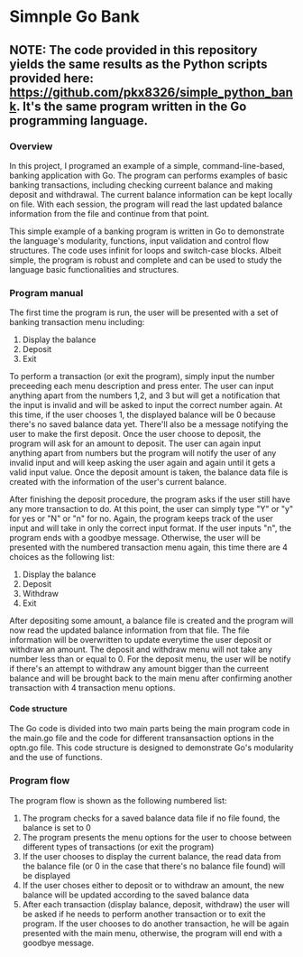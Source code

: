 # Simnple Go Bank

## NOTE: The code provided in this repository yields the same results as the Python scripts provided here: https://github.com/pkx8326/simple_python_bank. It's the same program written in the Go programming language.

### Overview
In this project, I programed an example of a simple, command-line-based, banking application with Go. The program can performs examples of basic banking transactions, including checking curreent balance and making deposit and withdrawal. The current balance information can be kept locally on file. With each session, the program will read the last updated balance information from the file and continue from that point.

This simple example of a banking program is written in Go to demonstrate the language's modularity, functions, input validation and control flow structures. The code uses infinit for loops and switch-case blocks. Albeit simple, the program is robust and complete and can be used to study the language basic functionalities and structures.

### Program manual
The first time the program is run, the user will be presented with a set of banking transaction menu including:
1. Display the balance
2. Deposit
3. Exit

To perform a transaction (or exit the program), simply input the number preceeding each menu description and press enter. The user can input anything apart from the numbers 1,2, and 3 but will get a notification that the input is invalid and will be asked to input the correct number again. At this time, if the user chooses 1, the displayed balance will be 0 because there's no saved balance data yet. There'll also be a message notifying the user to make the first deposit. Once the user choose to deposit, the program will ask for an amount to deposit. The user can again input anything apart from numbers but the program will notify the user of any invalid input and will keep asking the user again and again until it gets a valid input value. Once the deposit amount is taken, the balance data file is created with the information of the user's current balance.

After finishing the deposit procedure, the program asks if the user still have any more transaction to do. At this point, the user can simply type "Y" or "y" for yes or "N" or "n" for no. Again, the program keeps track of the user input and will take in only the correct input format. If the user inputs "n", the program ends with a goodbye message. Otherwise, the user will be presented with the numbered transaction menu again, this time there are 4 choices as the following list:
1. Display the balance
2. Deposit
3. Withdraw
4. Exit

After depositing some amount, a balance file is created and the program will now read the updated balance information from that file. The file information will be overwritten to update everytime the user deposit or withdraw an amount. The deposit and withdraw menu will not take any number less than or equal to 0. For the deposit menu, the user will be notify if there's an attempt to withdraw any amount bigger than the curreent balance and will be brought back to the main menu after confirming another transaction with 4 transaction menu options.

#### Code structure
The Go code is divided into two main parts being the main program code in the main.go file and the code for different transansaction options in the optn.go file. This code structure is designed to demonstrate Go's modularity and the use of functions.


### Program flow
The program flow is shown as the following numbered list:
1. The program checks for a saved balance data file if no file found, the balance is set to 0
2. The program presents the menu options for the user to choose between different types of transactions (or exit the program)
3. If the user chooses to display the current balance, the read data from the balance file (or 0 in the case that there's no balance file found) will be displayed
4. If the user choses either to deposit or to withdraw an amount, the new balance will be updated according to the saved balance data
5. After each transaction (display balance, deposit, withdraw) the user will be asked if he needs to perform another transaction or to exit the program. If the user chooses to do another transaction, he will be again presented with the main menu, otherwise, the program will end with a goodbye message.


